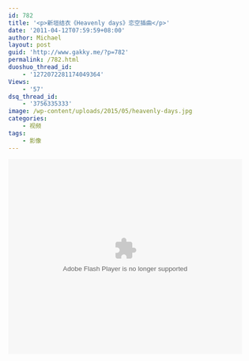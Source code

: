 ```yaml
---
id: 782
title: '<p>新垣结衣《Heavenly days》恋空插曲</p>'
date: '2011-04-12T07:59:59+08:00'
author: Michael
layout: post
guid: 'http://www.gakky.me/?p=782'
permalink: /782.html
duoshuo_thread_id:
    - '1272072281174049364'
Views:
    - '57'
dsq_thread_id:
    - '3756335333'
image: /wp-content/uploads/2015/05/heavenly-days.jpg
categories:
    - 视频
tags:
    - 影像
---
```


<object height="394" width="473"><param name="allowscriptaccess" value="sameDomain"></param><param name="wmode" value="transparent"></param><param name="movie" value="http://player.youku.com/player.php/sid/XMTYyNTIwNDIw/v.swf"></param><param name="allowfullscreen" value="true"></param><embed allowfullscreen="true" allowscriptaccess="sameDomain" height="394" src="http://player.youku.com/player.php/sid/XMTYyNTIwNDIw/v.swf" type="application/x-shockwave-flash" width="473" wmode="transparent"></embed></object>